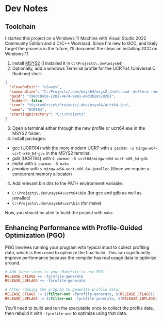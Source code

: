 # Dev Notes

## Toolchain

I started this project on a Windows 11 Machine with Visual Studio 2022 Community Edition and d C/C++ Workload.
Since I'm new to GCC, and likely forget the process in the future, I'll document the steps on installing GCC on Windows 11.

1. Install [MSYS2](https://www.msys2.org/) (I installed it in `C:\Projects\.dev\msys64`)
2. Optionally, add a windows Terminal profile for the UCRT64 (Universal C Runtime) shell:

```json
{
  "closeOnExit": "always",
  "commandline": "C:/Projects/.dev/msys64/msys2_shell.cmd -defterm -here -no-start -ucrt64 -shell bash",
  "guid": "{98dc0aba-2281-4e74-9a81-e9d3b28c2828}",
  "hidden": false,
  "icon": "%SystemDrive%/Projects/.dev/msys64/ucrt64.ico",
  "name": "UCRT64",
  "startingDirectory": "C:\\Projects"
}
```

3. Open a terminal either through the new profile or ucrt64.exe in the MSYS2 folder.
4. Install packages:

- _gcc_ (UCRT64) with the more modern UCRT with `$ pacman -S mingw-w64-ucrt-x86_64-gcc` in the MSYS2 terminal.
- _gdb_ (UCRT64) with `$ pacman -S ucrt64/mingw-w64-ucrt-x86_64-gdb`
- _make_ with `$ pacman -S make`
- _jemalloc_ with `$ mingw-w64-ucrt-x86_64-jemalloc` (Since we require a concurrent memory allocator)

4. Add relevant bin dirs to the PATH environment variable:

- `C:\Projects\.dev\msys64\ucrt64\bin` (for gcc and gdb as well as jemalloc)
- `C:\Projects\.dev\msys64\usr\bin` (for make)

Now, you should be able to build the project with `make`.

## Enhancing Performance with Profile-Guided Optimization (PGO)

PGO involves running your program with typical input to collect profiling data, which is then used to optimize the final build. This can significantly improve performance because the compiler has real usage data to optimize around.

```makefile
# Add these steps to your Makefile to use PGO:
RELEASE_CFLAGS += -fprofile-generate
RELEASE_LDFLAGS += -fprofile-generate

# After running the program to generate profile data:
RELEASE_CFLAGS := $(filter-out -fprofile-generate, $(RELEASE_CFLAGS)) -fprofile-use
RELEASE_LDFLAGS := $(filter-out -fprofile-generate, $(RELEASE_LDFLAGS)) -fprofile-use -lgcov
```

You'll need to build and run the executable once to collect the profile data, then rebuild it with `-fprofile-use` to optimize using that data.
